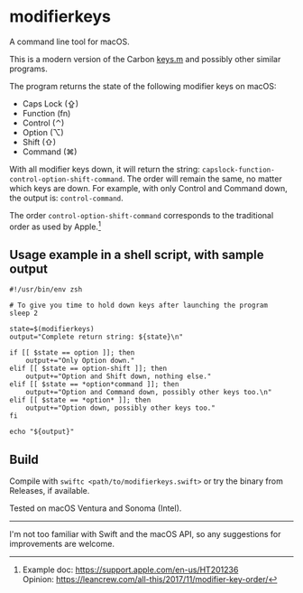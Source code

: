 # modifierkeys

A command line tool for macOS.

This is a modern version of the Carbon [keys.m](https://brettterpstra.com/2012/08/05/quick-tip-checking-for-modifier-keys-in-shell-scripts/) and possibly other similar programs.

The program returns the state of the following modifier keys on macOS:  
- Caps Lock (⇪)
- Function (fn)
- Control (⌃)
- Option (⌥)
- Shift (⇧)
- Command (⌘)

With all modifier keys down, it will return the string: `capslock-function-control-option-shift-command`.
The order will remain the same, no matter which keys are down. For example, with only Control and Command down, the output is: `control-command`.

The order `control-option-shift-command` corresponds to the traditional order as used by Apple.[^1]

## Usage example in a shell script, with sample output

```shell
#!/usr/bin/env zsh

# To give you time to hold down keys after launching the program
sleep 2

state=$(modifierkeys)
output="Complete return string: ${state}\n"

if [[ $state == option ]]; then
	output+="Only Option down."
elif [[ $state == option-shift ]]; then
	output+="Option and Shift down, nothing else."
elif [[ $state == *option*command ]]; then
	output+="Option and Command down, possibly other keys too.\n"
elif [[ $state == *option* ]]; then
	output+="Option down, possibly other keys too."
fi

echo "${output}"
```

## Build

Compile with `swiftc <path/to/modifierkeys.swift>` or try the binary from Releases, if available.

Tested on macOS Ventura and Sonoma (Intel).

---

I'm not too familiar with Swift and the macOS API, so any suggestions for improvements are welcome.

[^1]: Example doc: https://support.apple.com/en-us/HT201236  
Opinion: https://leancrew.com/all-this/2017/11/modifier-key-order/

